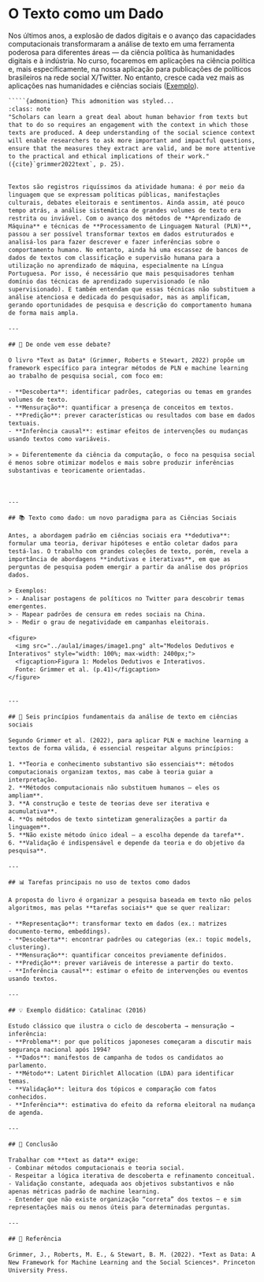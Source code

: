 # O Texto como um Dado

Nos últimos anos, a explosão de dados digitais e o avanço das capacidades computacionais transformaram a análise de texto em uma ferramenta poderosa para diferentes áreas — da ciência política às humanidades digitais e à indústria. No curso, focaremos em aplicações na ciência política e, mais especificamente, na nossa aplicação para publicações de políticos brasileiros na rede social X/Twitter. No entanto, cresce cada vez mais as aplicações nas humanidades e ciências sociais ([Exemplo](https://aclanthology.org/volumes/2024.nlp4dh-1/)). 

````{margin}
`````{admonition} This admonition was styled...
:class: note
"Scholars can learn a great deal about human behavior from texts but that to do so requires an engagement with the context in which those texts are produced. A deep understanding of the social science context will enable researchers to ask more important and impactful questions, ensure that the measures they extract are valid, and be more attentive to the practical and ethical implications of their work." ({cite}`grimmer2022text`, p. 25).
`````
````

Textos são registros riquíssimos da atividade humana: é por meio da linguagem que se expressam políticas públicas, manifestações culturais, debates eleitorais e sentimentos. Ainda assim, até pouco tempo atrás, a análise sistemática de grandes volumes de texto era restrita ou inviável. Com o avanço dos métodos de **Aprendizado de Máquina** e técnicas de **Processamento de Linguagem Natural (PLN)**, passou a ser possível transformar textos em dados estruturados e analisá-los para fazer descrever e fazer inferências sobre o comportamento humano. No entanto, ainda há uma escassez de bancos de dados de textos com classificação e supervisão humana para a utilização no aprendizado de máquina, especialmente na Língua Portuguesa. Por isso, é necessário que mais pesquisadores tenham domínio das técnicas de aprendizado supervisionado (e não supervisionado). E também entendam que essas técnicas não substituem a análise atenciosa e dedicada do pesquisador, mas as amplificam, gerando oportunidades de pesquisa e descrição do comportamento humana de forma mais ampla.

---

## 📌 De onde vem esse debate?

O livro *Text as Data* (Grimmer, Roberts e Stewart, 2022) propõe um framework específico para integrar métodos de PLN e machine learning ao trabalho de pesquisa social, com foco em:

- **Descoberta**: identificar padrões, categorias ou temas em grandes volumes de texto.
- **Mensuração**: quantificar a presença de conceitos em textos.
- **Predição**: prever características ou resultados com base em dados textuais.
- **Inferência causal**: estimar efeitos de intervenções ou mudanças usando textos como variáveis.

> ✳️ Diferentemente da ciência da computação, o foco na pesquisa social é menos sobre otimizar modelos e mais sobre produzir inferências substantivas e teoricamente orientadas.



---

## 📚 Texto como dado: um novo paradigma para as Ciências Sociais

Antes, a abordagem padrão em ciências sociais era **dedutiva**: formular uma teoria, derivar hipóteses e então coletar dados para testá-las. O trabalho com grandes coleções de texto, porém, revela a importância de abordagens **indutivas e iterativas**, em que as perguntas de pesquisa podem emergir a partir da análise dos próprios dados.

> Exemplos:
> - Analisar postagens de políticos no Twitter para descobrir temas emergentes.
> - Mapear padrões de censura em redes sociais na China.
> - Medir o grau de negatividade em campanhas eleitorais.

<figure>
  <img src="../aula1/images/image1.png" alt="Modelos Dedutivos e Interativos" style="width: 100%; max-width: 2400px;">
  <figcaption>Figura 1: Modelos Dedutivos e Interativos. 
  Fonte: Grimmer et al. (p.41)</figcaption>
</figure>


---

## 📝 Seis princípios fundamentais da análise de texto em ciências sociais

Segundo Grimmer et al. (2022), para aplicar PLN e machine learning a textos de forma válida, é essencial respeitar alguns princípios:

1. **Teoria e conhecimento substantivo são essenciais**: métodos computacionais organizam textos, mas cabe à teoria guiar a interpretação.
2. **Métodos computacionais não substituem humanos — eles os ampliam**.
3. **A construção e teste de teorias deve ser iterativa e acumulativa**.
4. **Os métodos de texto sintetizam generalizações a partir da linguagem**.
5. **Não existe método único ideal — a escolha depende da tarefa**.
6. **Validação é indispensável e depende da teoria e do objetivo da pesquisa**.

---

## 📊 Tarefas principais no uso de textos como dados

A proposta do livro é organizar a pesquisa baseada em texto não pelos algoritmos, mas pelas **tarefas sociais** que se quer realizar:

- **Representação**: transformar texto em dados (ex.: matrizes documento-termo, embeddings).
- **Descoberta**: encontrar padrões ou categorias (ex.: topic models, clustering).
- **Mensuração**: quantificar conceitos previamente definidos.
- **Predição**: prever variáveis de interesse a partir do texto.
- **Inferência causal**: estimar o efeito de intervenções ou eventos usando textos.

---

## 💡 Exemplo didático: Catalinac (2016)

Estudo clássico que ilustra o ciclo de descoberta → mensuração → inferência:
- **Problema**: por que políticos japoneses começaram a discutir mais segurança nacional após 1994?
- **Dados**: manifestos de campanha de todos os candidatos ao parlamento.
- **Método**: Latent Dirichlet Allocation (LDA) para identificar temas.
- **Validação**: leitura dos tópicos e comparação com fatos conhecidos.
- **Inferência**: estimativa do efeito da reforma eleitoral na mudança de agenda.

---

## 🚀 Conclusão

Trabalhar com **text as data** exige:
- Combinar métodos computacionais e teoria social.
- Respeitar a lógica iterativa de descoberta e refinamento conceitual.
- Validação constante, adequada aos objetivos substantivos e não apenas métricas padrão de machine learning.
- Entender que não existe organização “correta” dos textos — e sim representações mais ou menos úteis para determinadas perguntas.

---

## 📖 Referência

Grimmer, J., Roberts, M. E., & Stewart, B. M. (2022). *Text as Data: A New Framework for Machine Learning and the Social Sciences*. Princeton University Press.

